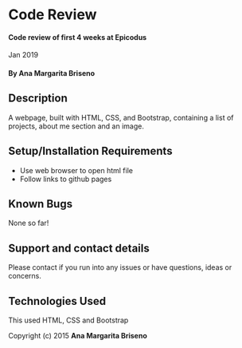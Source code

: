 # Code Review

#### Code review of first 4 weeks at Epicodus
Jan 2019

#### By **Ana Margarita Briseno**

## Description

A webpage, built with HTML, CSS, and Bootstrap, containing a list of projects, about me section and an image.

## Setup/Installation Requirements

* Use web browser to open html file
* Follow links to github pages

## Known Bugs

None so far!

## Support and contact details

Please contact if you run into any issues or have questions, ideas or concerns.

## Technologies Used

This used HTML, CSS and Bootstrap

Copyright (c) 2015 **Ana Margarita Briseno**
